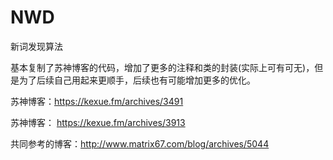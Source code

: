 # NWD
新词发现算法

   基本复制了苏神博客的代码，增加了更多的注释和类的封装(实际上可有可无)，但是为了后续自己用起来更顺手，后续也有可能增加更多的优化。

苏神博客：https://kexue.fm/archives/3491

苏神博客： https://kexue.fm/archives/3913

共同参考的博客：http://www.matrix67.com/blog/archives/5044